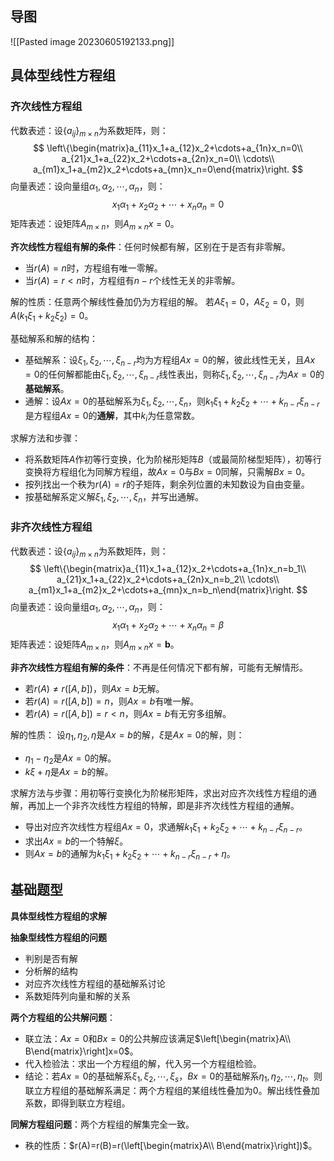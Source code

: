 
## 导图

![[Pasted image 20230605192133.png]]

## 具体型线性方程组

### 齐次线性方程组

代数表述：设$\{a_{ij}\}_{m\times n}$为系数矩阵，则：
$$
\left\{\begin{matrix}a_{11}x_1+a_{12}x_2+\cdots+a_{1n}x_n=0\\ a_{21}x_1+a_{22}x_2+\cdots+a_{2n}x_n=0\\ \cdots\\ a_{m1}x_1+a_{m2}x_2+\cdots+a_{mn}x_n=0\end{matrix}\right.
$$
向量表述：设向量组$\alpha_1,\alpha_2,\cdots,\alpha_n$，则：
$$
x_1\alpha_1+x_2\alpha_2+\cdots+x_n\alpha_n=0
$$
矩阵表述：设矩阵$A_{m\times n}$，则$A_{m\times n}x=0$。

**齐次线性方程组有解的条件**：任何时候都有解，区别在于是否有非零解。
- 当$r(A)=n$时，方程组有唯一零解。
- 当$r(A)=r<n$时，方程组有$n-r$个线性无关的非零解。

解的性质：任意两个解线性叠加仍为方程组的解。
若$A\xi_1=0$，$A\xi_2=0$，则$A(k_1\xi_1+k_2\xi_2)=0$。

基础解系和解的结构：
- 基础解系：设$\xi_1,\xi_2,\cdots,\xi_{n-r}$均为方程组$Ax=0$的解，彼此线性无关，且$Ax=0$的任何解都能由$\xi_1,\xi_2,\cdots,\xi_{n-r}$线性表出，则称$\xi_1,\xi_2,\cdots,\xi_{n-r}$为$Ax=0$的**基础解系**。
- 通解：设$Ax=0$的基础解系为$\xi_1,\xi_2,\cdots,\xi_n$，则$k_1\xi_1+k_2\xi_2+\cdots+k_{n-r}\xi_{n-r}$是方程组$Ax=0$的**通解**，其中$k_i$为任意常数。

求解方法和步骤：
- 将系数矩阵$A$作初等行变换，化为阶梯形矩阵$B$（或最简阶梯型矩阵），初等行变换将方程组化为同解方程组，故$Ax=0$与$Bx=0$同解，只需解$Bx=0$。
- 按列找出一个秩为$r(A)=r$的子矩阵，剩余列位置的未知数设为自由变量。
- 按基础解系定义解$\xi_1,\xi_2,\cdots,\xi_n$，并写出通解。

### 非齐次线性方程组

代数表述：设$\{a_{ij}\}_{m\times n}$为系数矩阵，则：
$$
\left\{\begin{matrix}a_{11}x_1+a_{12}x_2+\cdots+a_{1n}x_n=b_1\\ a_{21}x_1+a_{22}x_2+\cdots+a_{2n}x_n=b_2\\ \cdots\\ a_{m1}x_1+a_{m2}x_2+\cdots+a_{mn}x_n=b_n\end{matrix}\right.
$$
向量表述：设向量组$\alpha_1,\alpha_2,\cdots,\alpha_n$，则：
$$
x_1\alpha_1+x_2\alpha_2+\cdots+x_n\alpha_n=\beta
$$
矩阵表述：设矩阵$A_{m\times n}$，则$A_{m\times n}x=\mathbf{b}$。

**非齐次线性方程组有解的条件**：不再是任何情况下都有解，可能有无解情形。
- 若$r(A)\neq r([A,b])$，则$Ax=b$无解。
- 若$r(A)=r([A,b])=n$，则$Ax=b$有唯一解。
- 若$r(A)=r([A,b])=r<n$，则$Ax=b$有无穷多组解。

解的性质：
设$\eta_1,\eta_2,\eta$是$Ax=b$的解，$\xi$是$Ax=0$的解，则：
- $\eta_1-\eta_2$是$Ax=0$的解。
- $k\xi+\eta$是$Ax=b$的解。

求解方法与步骤：用初等行变换化为阶梯形矩阵，求出对应齐次线性方程组的通解，再加上一个非齐次线性方程组的特解，即是非齐次线性方程组的通解。
- 导出对应齐次线性方程组$Ax=0$，求通解$k_1\xi_1+k_2\xi_2+\cdots+k_{n-r}\xi_{n-r}$。
- 求出$Ax=b$的一个特解$\xi$。
- 则$Ax=b$的通解为$k_1\xi_1+k_2\xi_2+\cdots+k_{n-r}\xi_{n-r}+\eta$。

## 基础题型

**具体型线性方程组的求解**

**抽象型线性方程组的问题**
- 判别是否有解
- 分析解的结构
- 对应齐次线性方程组的基础解系讨论
- 系数矩阵列向量和解的关系

**两个方程组的公共解问题**：
- 联立法：$Ax=0$和$Bx=0$的公共解应该满足$\left[\begin{matrix}A\\ B\end{matrix}\right]x=0$。
- 代入检验法：求出一个方程组的解，代入另一个方程组检验。
- 结论：若$Ax=0$的基础解系$\xi_1,\xi_2,\cdots,\xi_s$，$Bx=0$的基础解系$\eta_1,\eta_2,\cdots,\eta_t$。则联立方程组的基础解系满足：两个方程组的某组线性叠加为0。解出线性叠加系数，即得到联立方程组。

**同解方程组问题**：两个方程组的解集完全一致。
- 秩的性质：$r(A)=r(B)=r(\left[\begin{matrix}A\\ B\end{matrix}\right])$。